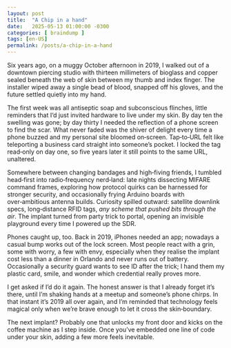 ```yaml
---
layout: post
title:  "A Chip in a hand"
date:   2025-05-13 01:00:00 -0300
categories: [ braindump ]
tags: [en-US]
permalink: /posts/a-chip-in-a-hand
---
```


Six years ago, on a muggy October afternoon in 2019, I walked out of a downtown piercing studio with thirteen millimeters of bioglass and copper sealed beneath the web of skin between my thumb and index finger. The installer wiped away a single bead of blood, snapped off his gloves, and the future settled quietly into my hand.

The first week was all antiseptic soap and subconscious flinches, little reminders that I‘d just invited hardware to live under my skin. By day ten the swelling was gone; by day thirty I needed the reflection of a phone screen to find the scar. What never faded was the shiver of delight every time a phone buzzed and my personal site bloomed on‑screen. Tap‑to‑URL felt like teleporting a business card straight into someone’s pocket. I locked the tag read‑only on day one, so five years later it still points to the same URL, unaltered.

Somewhere between changing bandages and high‑fiving friends, I tumbled head‑first into radio‑frequency nerd‑land: late nights dissecting MIFARE command frames, exploring how protocol quirks can be harnessed for stronger security, and occasionally frying Arduino boards with over‑ambitious antenna builds. Curiosity spilled outward: satellite downlink specs, long‑distance RFID tags, *any scheme that pushed bits through the air*. The implant turned from party trick to portal, opening an invisible playground every time I powered up the SDR.

Phones caught up, too. Back in 2019, iPhones needed an app; nowadays a casual bump works out of the lock screen. Most people react with a grin, some with worry, a few with envy, especially when they realise the implant cost less than a dinner in Orlando and never runs out of battery. Occasionally a security guard wants to see ID after the trick; I hand them my plastic card, smile, and wonder which credential really proves more.

I get asked if I’d do it again. The honest answer is that I already forget it’s there, until I’m shaking hands at a meetup and someone’s phone chirps. In that instant it’s 2019 all over again, and I’m reminded that technology feels magical only when we’re brave enough to let it cross the skin‑boundary.

The next implant? Probably one that unlocks my front door and kicks on the coffee machine as I step inside. Once you’ve embedded one line of code under your skin, adding a few more feels inevitable.
